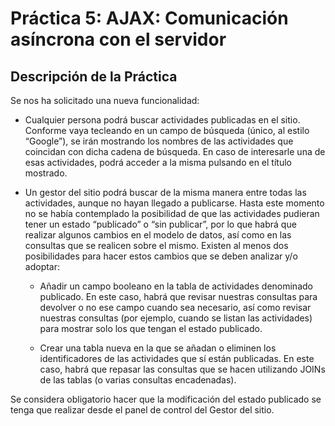 # Práctica 5: AJAX: Comunicación asíncrona con el servidor

## Descripción de la Práctica

Se nos ha solicitado una nueva funcionalidad:

* Cualquier persona podrá buscar actividades publicadas en el sitio. Conforme vaya tecleando en un campo de búsqueda (único, al estilo “Google”), se irán mostrando los nombres de las actividades que coincidan con dicha cadena de búsqueda. En caso de interesarle una de esas actividades, podrá acceder a la misma pulsando en el título mostrado.

* Un gestor del sitio podrá buscar de la misma manera entre todas las actividades, aunque no hayan llegado a publicarse. Hasta este momento no se había contemplado la posibilidad de que las actividades pudieran tener un estado “publicado” o “sin publicar”, por lo que habrá que realizar algunos cambios en el modelo de datos, así como en las consultas que se realicen sobre el mismo. Existen al menos dos posibilidades para hacer estos cambios que se deben analizar y/o adoptar:

    - Añadir un campo booleano en la tabla de actividades denominado publicado. En este caso, habrá que revisar nuestras consultas para devolver o no ese campo cuando sea necesario, así como revisar nuestras consultas (por ejemplo, cuando se listan las actividades) para mostrar solo los que tengan el estado publicado.

    - Crear una tabla nueva en la que se añadan o eliminen los identificadores de las actividades que sí están publicadas. En este caso, habrá que repasar las consultas que se hacen utilizando JOINs de las tablas (o varias consultas encadenadas).

Se considera obligatorio hacer que la modificación del estado publicado se tenga que realizar desde el panel de control del Gestor del sitio.